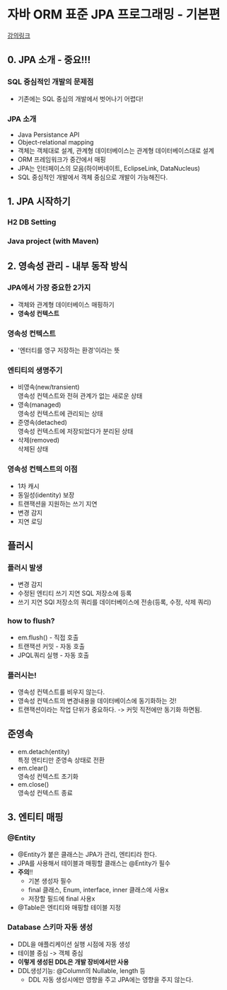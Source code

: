 # 자바 ORM 표준 JPA 프로그래밍 - 기본편
[강의링크](https://www.inflearn.com/course/ORM-JPA-Basic#)

## 0. JPA 소개 - **중요!!!**
### SQL 중심적인 개발의 문제점
- 기존에는 SQL 중심의 개발에서 벗어나기 어렵다!

### JPA 소개
- Java Persistance API
- Object-relational mapping
- 객체는 객체대로 설계, 관계형 데이터베이스는 관계형 데이터베이스대로 설계
- ORM 프레임워크가 중간에서 매핑
- JPA는 인터페이스의 모음(하이버네이트, EclipseLink, DataNucleus)
- SQL 중심적인 개발에서 객체 중심으로 개발이 가능해진다.

## 1. JPA 시작하기
### H2 DB Setting
### Java project (with Maven)

## 2. 영속성 관리 - 내부 동작 방식
### JPA에서 가장 중요한 2가지
- 객체와 관계형 데이터베이스 매핑하기
- **영속성 컨텍스트**

### 영속성 컨텍스트
- '엔터티를 영구 저장하는 환경'이라는 뜻

### 엔티티의 생명주기
- 비영속(new/transient)   
영속성 컨텍스트와 전혀 관계가 없는 새로운 상태
- 영속(managed)   
영속성 컨텍스트에 관리되는 상태
- 준영속(detached)   
영속성 컨텍스트에 저장되었다가 분리된 상태
- 삭제(removed)   
삭제된 상태

### 영속성 컨텍스트의 이점
- 1차 캐시
- 동일성(identity) 보장
- 트랜잭션을 지원하는 쓰기 지연
- 변경 감지
- 지연 로딩

## 플러시
### 플러시 발생
- 변경 감지
- 수정된 엔티티 쓰기 지연 SQL 저장소에 등록
- 쓰기 지연 SQl 저장소의 쿼리를 데이터베이스에 전송(등록, 수정, 삭제 쿼리)

### how to flush?
- em.flush() - 직접 호출
- 트랜잭션 커밋 - 자동 호출
- JPQL쿼리 실행 - 자동 호출

### 플러시는!
- 영속성 컨텍스트를 비우지 않는다.
- 영속성 컨텍스트의 변경내용을 데이터베이스에 동기화하는 것!
- 트랜잭션이라는 작업 단위가 중요하다. -> 커밋 직전에만 동기화 하면됨.

## 준영속
- em.detach(entity)   
특정 엔티티만 준영속 상태로 전환
- em.clear()   
영속성 컨텍스트 초기화
- em.close()   
영속성 컨텍스트 종료

## 3. 엔티티 매핑
### @Entity
- @Entity가 붙은 클래스는 JPA가 관리, 엔티티라 한다.
- JPA를 사용해서 테이블과 매핑할 클래스는 @Entity가 필수
- **주의**!!
    - 기본 생성자 필수
    - final 클래스, Enum, interface, inner 클래스에 사용x
    - 저장할 필드에 final 사용x
- @Table은 엔티티와 매핑할 테이블 지정

### Database 스키마 자동 생성
- DDL을 애플리케이션 실행 시점에 자동 생성
- 테이블 중심 -> 객체 중심
- **이렇게 생성된 DDL은 개발 장비에서만 사용**
- DDL생성기능: @Column의 Nullable, length 등
    - DDL 자동 생성시에만 영향을 주고 JPA에는 영향을 주지 않는다.